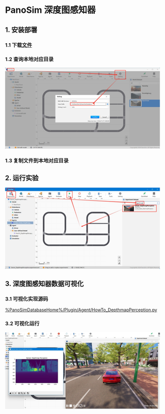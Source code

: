 # PanoSim 深度图感知器

## 1. 安装部署

### 1.1 下载[文件](./PanoSimDatabase)

### 1.2 查询本地对应目录
![image](../../../Bus/ego/docs/images/folder.jpg)

### 1.3 复制文件到本地对应目录

## 2. 运行实验
![image](docs/images/open.jpg)


## 3. 深度图感知器数据可视化

### 3.1 可视化实现源码
[%PanoSimDatabaseHome%/Plugin/Agent/HowTo_DepthmapPerception.py](PanoSimDatabase/Plugin/Agent/HowTo_DepthmapPerception.py)

### 3.2 可视化运行
![image](docs/images/visualization.jpg)
